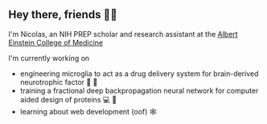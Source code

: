 ## Hey there, friends 👋🏽

I'm Nicolas, an NIH PREP scholar and research assistant at the [Albert Einstein College of Medicine](https://einstein.yu.edu/)

I'm currently working on
- engineering microglia to act as a drug delivery system for brain-derived neurotrophic factor 🧫 🧠
- training a fractional deep backpropagation neural network for computer aided design of proteins 💻 🧬
- learning about web development (oof) 🕸
